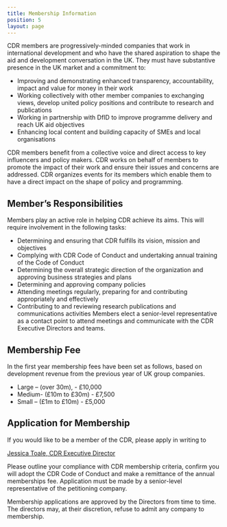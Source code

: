 ```yaml
---
title: Membership Information
position: 5
layout: page
---
```


CDR members are progressively-minded companies that work in international development and who have the shared aspiration to shape the aid and development conversation in the UK. They must have substantive presence in the UK market and a commitment to:

* Improving and demonstrating enhanced transparency, accountability, impact and value for money in their work
* Working collectively with other member companies to exchanging views, develop united policy positions and contribute to research and publications  
* Working in partnership with DfID to improve programme delivery and reach UK aid objectives  
* Enhancing local content and building capacity of SMEs and local organisations

CDR members benefit from a collective voice and direct access to key influencers and policy makers. CDR works on behalf of members to promote the impact of their work and ensure their issues and concerns are addressed. CDR organizes events for its members which enable them to have a direct impact on the shape of policy and programming.   


## Member’s Responsibilities

Members play an active role in helping CDR achieve its aims. This will require involvement in the following tasks:

* Determining and ensuring that CDR fulfills its vision, mission and objectives
* Complying with CDR Code of Conduct and undertaking annual training of the Code of Conduct
* Determining the overall strategic direction of the organization and approving business strategies and plans
* Determining and approving company policies
* Attending meetings regularly, preparing for and contributing appropriately and effectively
* Contributing to and reviewing research publications and communications activities
Members elect a senior-level representative as a contact point to attend meetings and communicate with the CDR Executive Directors and teams.


## Membership Fee

In the first year membership fees have been set as follows, based on development revenue from the previous year of UK group companies.

* Large – (over 30m), - £10,000
* Medium- (£10m to £30m) - £7,500
* Small – (£1m to £10m) - £5,000


## Application for Membership

If you would like to be a  member of the CDR, please apply in writing to

[Jessica Toale, CDR Executive Director](mailto:Jessica.toale@centre4developmentresults.org?subject=Membership%20Request)

Please outline your compliance with CDR membership criteria, confirm you will adopt the CDR Code of Conduct and make a remittance of the annual memberships fee. Application must be made by a senior-level representative of the petitioning company.  

Membership applications are approved by the Directors from time to time. The directors may, at their discretion, refuse to admit any company to membership.

